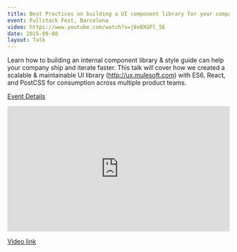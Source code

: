 ```yaml
---
title: Best Practices on building a UI component library for your company
event: Fullstack Fest, Barcelona
video: https://www.youtube.com/watch?v=j8eBXGPl_5E
date: 2015-09-08
layout: Talk
---
```


Learn how to building an internal component library & style guide can help your company ship and iterate faster. This talk will cover how we created a scalable & maintainable UI library (http://ux.mulesoft.com) with ES6, React, and PostCSS for consumption across multiple product teams.

[Event Details](https://2016.fullstackfest.com/agenda/)

<div style="position:relative;height:0;padding-bottom:56.25%">
  <iframe src="https://www.youtube.com/embed/j8eBXGPl_5E?ecver=2" width="640" height="360" frameborder="0" style="position:absolute;width:100%;height:100%;left:0" allowfullscreen></iframe>
</div>

[Video link](https://www.youtube.com/watch?v=j8eBXGPl_5E)
